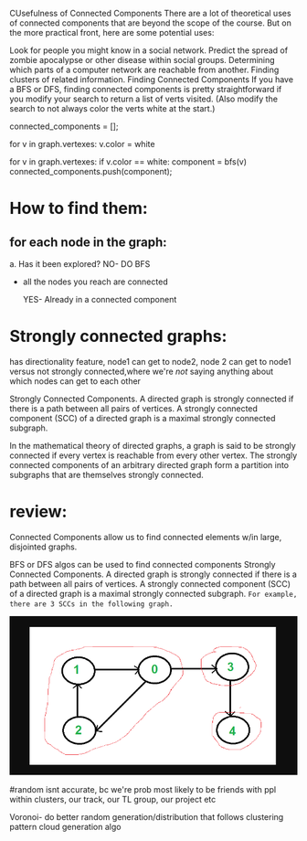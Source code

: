 CUsefulness of Connected Components
There are a lot of theoretical uses of connected components that are beyond the scope of the course. But on the more practical front, here are some potential uses:

Look for people you might know in a social network.
Predict the spread of zombie apocalypse or other disease within social groups.
Determining which parts of a computer network are reachable from another.
Finding clusters of related information.
Finding Connected Components
If you have a BFS or DFS, finding connected components is pretty straightforward if you modify your search to return a list of verts visited. (Also modify the search to not always color the verts white at the start.)

connected_components = [];

for v in graph.vertexes:
  v.color = white

for v in graph.vertexes:
  if v.color == white:
    component = bfs(v)
	connected_components.push(component);


# How to find them:
## for each node in the graph:

a. Has it been explored?
    NO- DO BFS

- all the nodes you reach are connected

    YES- Already in a connected component


# Strongly connected graphs:
 has directionality feature, node1 can get to node2, node 2 can get to node1 
 versus not strongly connected,where we're  _not_ saying anything about which nodes can get to each other

Strongly Connected Components. A directed graph is strongly connected if there is a path between all pairs of vertices. A strongly connected component (SCC) of a directed graph is a maximal strongly connected subgraph.


In the mathematical theory of directed graphs, a graph is said to be strongly connected if every vertex is reachable from every other vertex. The strongly connected components of an arbitrary directed graph form a partition into subgraphs that are themselves strongly connected. 

# review:

Connected Components allow us to find connected elements w/in large, disjointed graphs.

BFS or DFS algos can be used to find connected components 
Strongly Connected Components. A directed graph is strongly connected if there is a path between all pairs of vertices. A strongly connected component (SCC) of a directed graph is a maximal strongly connected subgraph.
`For example, there are 3 SCCs in the following graph.`

![StrongConnected](strongconnected.png)

#random isnt accurate, bc we're prob most likely to be friends with ppl within clusters, our track, our TL group, our project etc

Voronoi- do better random generation/distribution that follows clustering pattern
cloud generation algo

